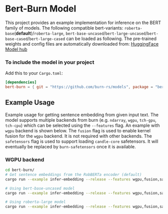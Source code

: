 # Bert-Burn Model

This project provides an example implementation for inference on the BERT family of models. The following compatible
bert-variants: `roberta-base`(**default**)/`roberta-large`, `bert-base-uncased`/`bert-large-uncased`/`bert-base-cased`/`bert-large-cased`
can be loaded as following. The pre-trained weights and config files are automatically downloaded
from: [HuggingFace Model hub](https://huggingface.co/FacebookAI/roberta-base/tree/main)

### To include the model in your project

Add this to your `Cargo.toml`:

```toml
[dependencies]
bert-burn = { git = "https://github.com/burn-rs/models", package = "bert-burn", default-features = false }
```

## Example Usage

Example usage for getting sentence embedding from given input text. The model supports multiple backends from burn
(e.g. `ndarray`, `wgpu`, `tch-gpu`, `tch-cpu`) which can be selected using the `--features` flag. An example with `wgpu`
backend is shown below. The `fusion` flag is used to enable kernel fusion for the `wgpu` backend. It is not required
with other backends. The `safetensors` flag is used to support loading `candle-core` safetensors. It will eventually
be replaced by `burn-safetensors` once it is available.

### WGPU backend

```bash
cd bert-burn/
# Get sentence embeddings from the RobBERTa encoder (default)
cargo run --example infer-embedding --release --features wgpu,fusion,safetensors

# Using bert-base-uncased model
cargo run --example infer-embedding --release --features wgpu,fusion,safetensors bert-base-uncased 

# Using roberta-large model
cargo run --example infer-embedding --release --features wgpu,fusion,safetensors roberta-large
```


